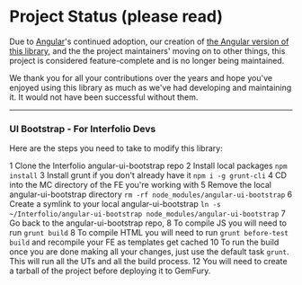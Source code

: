 # Project Status (please read)
Due to [Angular](https://angular.io)'s continued adoption, our creation of [the Angular version of this library](https://ng-bootstrap.github.io), and the the project maintainers' moving on to other things, this project is considered feature-complete and is no longer being maintained.

We thank you for all your contributions over the years and hope you've enjoyed using this library as much as we've had developing and maintaining it.  It would not have been successful without them.

---

### UI Bootstrap - For Interfolio Devs
Here are the steps you need to take to modify this library:

1 Clone the Interfolio angular-ui-bootstrap repo
2 Install local packages `npm install`
3 Install grunt if you don't already have it `npm i -g grunt-cli`
4 CD into the MC directory of the FE you're working with
5 Remove the local angular-ui-bootstrap directory `rm -rf node_modules/angular-ui-bootstrap`
6 Create a symlink to your local angular-ui-bootstrap `ln -s ~/Interfolio/angular-ui-bootstrap node_modules/angular-ui-bootstrap`
7 Go back to the angular-ui-bootstrap repo, 
8 To compile JS you will need to run `grunt build`
8 To compile HTML you will need to run `grunt before-test build` and recompile your FE as templates get cached
10 To run the build once you are done making all your changes, just use the default task `grunt`. This will run all the UTs and all the build process.
12 You will need to create a tarball of the project before deploying it to GemFury.
